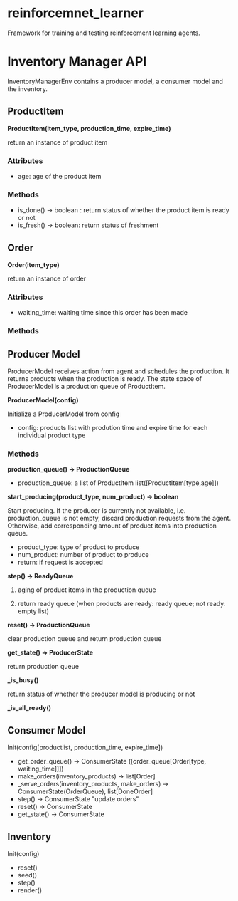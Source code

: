 # reinforcemnet_learner

Framework for training and testing reinforcement learning agents.



# Inventory Manager API

InventoryManagerEnv contains a producer model, a consumer model and the inventory.


## ProductItem
**ProductItem(item_type, production_time, expire_time)**

return an instance of product item

### Attributes
- age: age of the product item

### Methods
- is_done() -> boolean : return status of whether the product item is ready or not
- is_fresh() -> boolean: return status of freshment


## Order
**Order(item_type)**

return an instance of order

### Attributes
- waiting_time: waiting time since this order has been made

### Methods


## Producer Model
ProducerModel receives action from agent and schedules the production. It returns products when the production is ready. The state space of ProducerModel is a production queue of ProductItem.

**ProducerModel(config)**

Initialize a ProducerModel from config

- config: products list with prodution time and expire time for each individual product type

### Methods

**production_queue() -> ProductionQueue**

- production_queue: a list of ProductItem list([ProductItem[type,age]])

**start_producing(product_type, num_product) -> boolean**

Start producing. If the producer is currently not available, i.e. production_queue is not empty, discard production requests from the agent. Otherwise, add corresponding amount of product items into production queue.

- product_type: type of product to produce
- num_product: number of product to produce
- return: if request is accepted

**step() -> ReadyQueue**

1. aging of product items in the production queue

2. return ready queue (when products are ready: ready queue; not ready: empty list)

**reset() -> ProductionQueue**

clear production queue and return production queue

**get_state() -> ProducerState**

return production queue

**_is_busy()**

return status of whether the producer model is producing or not

**_is_all_ready()**

## Consumer Model
Init(config[productlist, production_time, expire_time])

* get_order_queue() -> ConsumerState ([order_queue[Order[type, waiting_time]]])
* make_orders(inventory_products) -> list[Order]
* _serve_orders(inventory_products, make_orders) -> ConsumerState(OrderQueue), list[DoneOrder]
* step() -> ConsumerState "update orders"
* reset() -> ConsumerState
* get_state() -> ConsumerState


## Inventory
Init(config)

* reset()
* seed()
* step()
* render()